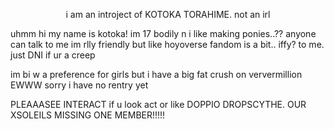 <p align="center">
i am an introject of KOTOKA TORAHIME. not an irl 
</p>

uhmm hi my name is kotoka! im 17 bodily n i like making ponies..?? anyone can talk to me im rlly friendly but like hoyoverse fandom is a bit.. iffy? to me. just DNI if ur a creep

im bi w a preference for girls but i have a big fat crush on ververmillion EWWW 
sorry i have no rentry yet

PLEAAASEE INTERACT if u look act or like DOPPIO DROPSCYTHE. OUR XSOLEILS MISSING ONE MEMBER!!!!!
